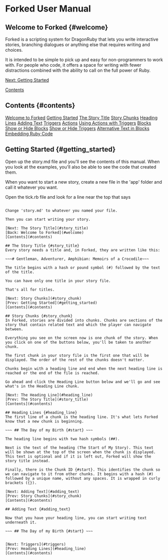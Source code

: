 # Forked User Manual

## Welcome to Forked {#welcome}

Forked is a scripting system for DragonRuby that lets you write interactive stories, branching dialogues or anything else that requires writing and choices.

It is intended to be simple to pick up and easy for non-programmers to work with. For people who code, it offers a space for writing with fewer distractions combined with the ability to call on the full power of Ruby.

[Next: Getting Started](#getting_started)

[Contents](#contents)

## Contents {#contents}

[Welcome to Forked](#welcome)
[Getting Started](#getting_started)
[The Story Title](#story_title)
[Story Chunks](#story_chunk)
[Heading Lines](#heading_line)
[Adding Text](#adding_text)
[Triggers]()
[Actions]()
[Using Actions with Triggers]()
[Blocks]()
[Show or Hide Blocks]()
[Show or Hide Triggers]()
[Alternative Text in Blocks]()
[Embedding Ruby Code]()



## Getting Started {#getting_started}

Open up the story.md file and you'll see the contents of this manual. When you look at the examples, you'll also be able to see the code that created them.

When you want to start a new story, create a new file in the 'app' folder and call it whatever you want.

Open the tick.rb file and look for a line near the top that says

~~~STORY_FILE = 'app/story.md'~~~

Change 'story.md' to whatever you named your file.

Then you can start writing your story.

[Next: The Story Title](#story_title)  
[Back: Welcome to Forked](#welcome)  
[Contents](#contents)

## The Story Title {#story_title}
Every story needs a title and, in Forked, they are written like this:

~~~# Gentleman, Adventurer, Amphibian: Memoirs of a Crocodile~~~

The title begins with a hash or pound symbol (#) followed by the text of the title.

You can have only one title in your story file.

That's all for titles.

[Next: Story Chunks](#story_chunk)
[Prev: Getting Started](#getting_started)
[Contents](#contents)

## Story Chunks {#story_chunk}
In Forked, stories are divided into chunks. Chunks are sections of the story that contain related text and which the player can navigate between.

Everything you see on the screen now is one chunk of the story. When you click on one of the buttons below, you'll be taken to another chunk.

The first chunk in your story file is the first one that will be displayed. The order of the rest of the chunks doesn't matter.

Chunks begin with a heading line and end when the next heading line is reached or the end of the file is reached.

Go ahead and click the Heading Line button below and we'll go and see what's in the Heading Line chunk.

[Next: The Heading Line](#heading_line)
[Prev: The Story Title](#story_title)
[Contents](#contents)

## Heading Lines {#heading_line}
The first line of a chunk is the heading line. It's what lets Forked know that a new chunk is beginning.

~~~ ## The Day of my Birth {#start} ~~~

The heading line begins with two hash symbols (##). 

Next is the text of the heading (The Start of My Story). This text will be shown at the top of the screen when the chunk is displayed. This text is optional and if it is left out, Forked will show the story title instead.

Finally, there is the Chunk ID {#start}. This identifies the chunk so we can navigate to it from other chunks. It begins with a hash (#) followed by a unique name, without any spaces. It is wrapped in curly brackets ({}).

[Next: Adding Text](#adding_text)
[Prev: Story Chunks](#story_chunk)
[Contents](#contents)

## Adding Text {#adding_text}

Now that you have your heading line, you can start writing text underneath it.

~~~ ## The Day of my Birth {#start} ~~~


[Next: Triggers](#triggers)
[Prev: Heading Lines](#heading_line)
[Contents](#contents)